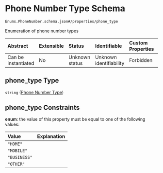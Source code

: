 # Phone Number Type Schema

```txt
Enums.PhoneNumber.schema.json#/properties/phone_type
```

Enumeration of phone number types

| Abstract            | Extensible | Status         | Identifiable            | Custom Properties | Additional Properties | Access Restrictions | Defined In                                                                      |
| :------------------ | :--------- | :------------- | :---------------------- | :---------------- | :-------------------- | :------------------ | :------------------------------------------------------------------------------ |
| Can be instantiated | No         | Unknown status | Unknown identifiability | Forbidden         | Allowed               | none                | [Phone.schema.json\*](../schema/types/Phone.schema.json "open original schema") |

## phone_type Type

`string` ([Phone Number Type](phone-properties-phone-number-type.md))

## phone_type Constraints

**enum**: the value of this property must be equal to one of the following values:

| Value        | Explanation |
| :----------- | :---------- |
| `"HOME"`     |             |
| `"MOBILE"`   |             |
| `"BUSINESS"` |             |
| `"OTHER"`    |             |
